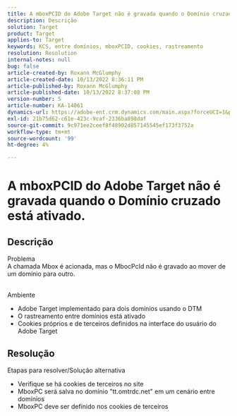 ```yaml
---
title: A mboxPCID do Adobe Target não é gravada quando o Domínio cruzado está ativado.
description: Descrição
solution: Target
product: Target
applies-to: Target
keywords: KCS, entre domínios, mboxPCID, cookies, rastreamento
resolution: Resolution
internal-notes: null
bug: false
article-created-by: Roxann McGlumphy
article-created-date: 10/13/2022 8:36:11 PM
article-published-by: Roxann McGlumphy
article-published-date: 10/13/2022 8:37:08 PM
version-number: 5
article-number: KA-14061
dynamics-url: https://adobe-ent.crm.dynamics.com/main.aspx?forceUCI=1&pagetype=entityrecord&etn=knowledgearticle&id=3513a2ab-364b-ed11-bba1-000d3a3064b8
exl-id: 21b75d62-c61e-423c-9caf-2336ba898daf
source-git-commit: 9c971ee2ceef8f48902d857145545ef173f3752a
workflow-type: tm+mt
source-wordcount: '99'
ht-degree: 4%

---
```


# A mboxPCID do Adobe Target não é gravada quando o Domínio cruzado está ativado.

## Descrição

Problema<br>
A chamada Mbox é acionada, mas o MbocPcId não é gravado ao mover de um domínio para outro.


<br>Ambiente<br>
- Adobe Target implementado para dois domínios usando o DTM
- O rastreamento entre domínios está ativado
- Cookies próprios e de terceiros definidos na interface do usuário do Adobe Target



## Resolução

Etapas para resolver/Solução alternativa
- Verifique se há cookies de terceiros no site
- MboxPC será salva no domínio &quot;tt.omtrdc.net&quot; em um cenário entre domínios
- MboxPC deve ser definido nos cookies de terceiros
